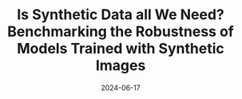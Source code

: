 ---
title: "Is Synthetic Data all We Need? Benchmarking the Robustness of Models Trained with Synthetic Images"
collection: publications
permalink: /publication/2024-syntheticclones
date: 2024-06-17
venue: "CVPR Workshop: SyntaGen-Harnessing Generative Models for Synthetic Visual Datasets"
authors: "K. Singh, T. Navaratnam, J. Holmer, S. Schaub-Meyer, S. Roth"
oral: 
award: "Best Paper Award"
uri: 
project: https://synbenchmark.github.io/SynCloneBenchmark
bibtex:
arxiv:
openpdf: https://openaccess.thecvf.com/content/CVPR2024W/SyntaGen/papers/Singh_Is_Synthetic_Data_all_We_Need_Benchmarking_the_Robustness_of_CVPRW_2024_paper.pdf
supp:
teaser: images/2024_syntheticclones.png
videoresults: 
videotalk: 
poster:
code: 
---	